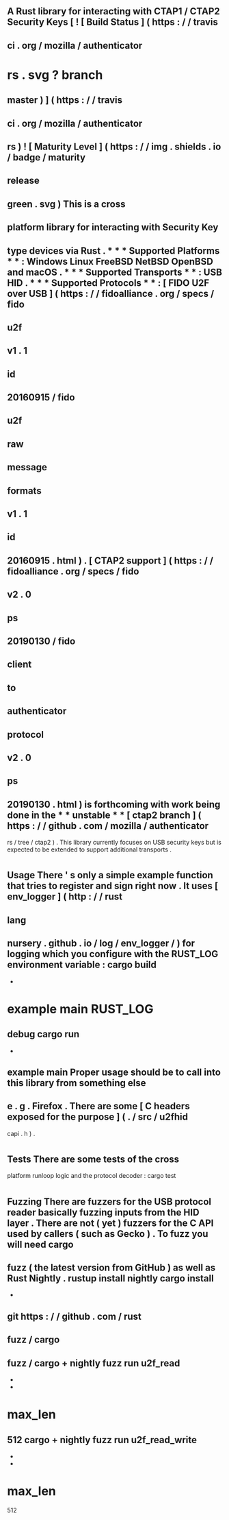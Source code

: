 #
A
Rust
library
for
interacting
with
CTAP1
/
CTAP2
Security
Keys
[
!
[
Build
Status
]
(
https
:
/
/
travis
-
ci
.
org
/
mozilla
/
authenticator
-
rs
.
svg
?
branch
=
master
)
]
(
https
:
/
/
travis
-
ci
.
org
/
mozilla
/
authenticator
-
rs
)
!
[
Maturity
Level
]
(
https
:
/
/
img
.
shields
.
io
/
badge
/
maturity
-
release
-
green
.
svg
)
This
is
a
cross
-
platform
library
for
interacting
with
Security
Key
-
type
devices
via
Rust
.
*
*
*
Supported
Platforms
*
*
:
Windows
Linux
FreeBSD
NetBSD
OpenBSD
and
macOS
.
*
*
*
Supported
Transports
*
*
:
USB
HID
.
*
*
*
Supported
Protocols
*
*
:
[
FIDO
U2F
over
USB
]
(
https
:
/
/
fidoalliance
.
org
/
specs
/
fido
-
u2f
-
v1
.
1
-
id
-
20160915
/
fido
-
u2f
-
raw
-
message
-
formats
-
v1
.
1
-
id
-
20160915
.
html
)
.
[
CTAP2
support
]
(
https
:
/
/
fidoalliance
.
org
/
specs
/
fido
-
v2
.
0
-
ps
-
20190130
/
fido
-
client
-
to
-
authenticator
-
protocol
-
v2
.
0
-
ps
-
20190130
.
html
)
is
forthcoming
with
work
being
done
in
the
*
*
unstable
*
*
[
ctap2
branch
]
(
https
:
/
/
github
.
com
/
mozilla
/
authenticator
-
rs
/
tree
/
ctap2
)
.
This
library
currently
focuses
on
USB
security
keys
but
is
expected
to
be
extended
to
support
additional
transports
.
#
#
Usage
There
'
s
only
a
simple
example
function
that
tries
to
register
and
sign
right
now
.
It
uses
[
env_logger
]
(
http
:
/
/
rust
-
lang
-
nursery
.
github
.
io
/
log
/
env_logger
/
)
for
logging
which
you
configure
with
the
RUST_LOG
environment
variable
:
cargo
build
-
-
example
main
RUST_LOG
=
debug
cargo
run
-
-
example
main
Proper
usage
should
be
to
call
into
this
library
from
something
else
-
e
.
g
.
Firefox
.
There
are
some
[
C
headers
exposed
for
the
purpose
]
(
.
/
src
/
u2fhid
-
capi
.
h
)
.
#
#
Tests
There
are
some
tests
of
the
cross
-
platform
runloop
logic
and
the
protocol
decoder
:
cargo
test
#
#
Fuzzing
There
are
fuzzers
for
the
USB
protocol
reader
basically
fuzzing
inputs
from
the
HID
layer
.
There
are
not
(
yet
)
fuzzers
for
the
C
API
used
by
callers
(
such
as
Gecko
)
.
To
fuzz
you
will
need
cargo
-
fuzz
(
the
latest
version
from
GitHub
)
as
well
as
Rust
Nightly
.
rustup
install
nightly
cargo
install
-
-
git
https
:
/
/
github
.
com
/
rust
-
fuzz
/
cargo
-
fuzz
/
cargo
+
nightly
fuzz
run
u2f_read
-
-
-
max_len
=
512
cargo
+
nightly
fuzz
run
u2f_read_write
-
-
-
max_len
=
512
